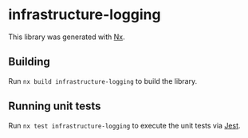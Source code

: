 # infrastructure-logging

This library was generated with [Nx](https://nx.dev).

## Building

Run `nx build infrastructure-logging` to build the library.

## Running unit tests

Run `nx test infrastructure-logging` to execute the unit tests via [Jest](https://jestjs.io).
